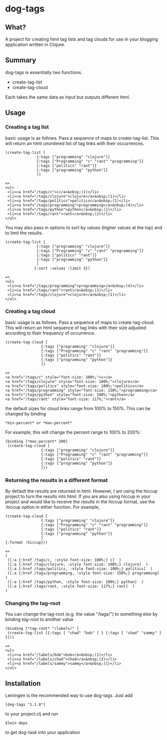 # dog-tags

## What?
A project for creating html tag lists and tag clouds for use in your
blogging application written in Clojure.

## Summary
dog-tags is essentially two functions.

* create-tag-list
* create-tag-cloud

Each takes the same data as input but outputs different html.

## Usage
### Creating a tag list
basic usage is as follows. Pass a sequence of maps to create-tag-list. This will return
an html unordered list of tag links with their occurrences.

    (create-tag-list [
                  {:tags ["programming" "clojure"]}
                  {:tags ["Programming" "c" "rant" "programming"]}
                  {:tags ["politics" "rant"]}
                  {:tags ["programming" "python"]}
                  ])

    => 
    <ul>
     <li><a href="/tags/c">c</a>&nbsp;(1)</li>
     <li><a href="/tags/clojure">clojure</a>&nbsp;(1)</li>
     <li><a href="/tags/politics">politics</a>&nbsp;(1)</li>
     <li><a href="/tags/programming">programming</a>&nbsp;(4)</li>
     <li><a href="/tags/python">python</a>&nbsp;(1)</li>
     <li><a href="/tags/rant">rant</a>&nbsp;(2)</li>
    </ul>

You may also pass in options to sort by values (higher values at the top) and to limit the
results.

    (create-tag-list [
                  {:tags ["programming" "clojure"]}
                  {:tags ["Programming" "c" "rant" "programming"]}
                  {:tags ["politics" "rant"]}
                  {:tags ["programming" "python"]}
                  ]
                 {:sort :values :limit 3})

    => 
    <ul>
     <li><a href="/tags/programming">programming</a>&nbsp;(4)</li>
     <li><a href="/tags/rant">rant</a>&nbsp;(2)</li>
     <li><a href="/tags/clojure">clojure</a>&nbsp;(1)</li>
    </ul>

### Creating a tag cloud
basic usage is as follows. Pass a sequence of maps to create-tag-cloud. This will return
an html sequence of tag links with their size adjusted according to
their frequency of occurrence.

    (create-tag-cloud [
                    {:tags ["programming" "clojure"]}
                    {:tags ["Programming" "c" "rant" "programming"]}
                    {:tags ["politics" "rant"]}
                    {:tags ["programming" "python"]}
                    ])

    =>
    <a href="/tags/c" style="font-size: 100%;">c</a> 
    <a href="/tags/clojure" style="font-size: 100%;">clojure</a> 
    <a href="/tags/politics" style="font-size: 100%;">politics</a> 
    <a href="/tags/programming" style="font-size: 150%;">programming</a> 
    <a href="/tags/python" style="font-size: 100%;">python</a> 
    <a href="/tags/rant" style="font-size: 117%;">rant</a> 

the default sizes for cloud links range from 100% to 150%. This can be
changed by binding

    *min-percent* or *max-percent*

For example, this will change the percent range to 100% to 200%:

    (binding [*max-percent* 200]
     (create-tag-cloud [
                    {:tags ["programming" "clojure"]}
                    {:tags ["Programming" "c" "rant" "programming"]}
                    {:tags ["politics" "rant"]}
                    {:tags ["programming" "python"]}
                    ]))

### Returning the results in a different format
By default the results are returned in html. However, I am using the
hiccup project to turn the results into html. If you are also using
hiccup in your project and would like to receive the results in the
hiccup format, use the :hiccup option in either function. For example,

    (create-tag-cloud [
                    {:tags ["programming" "clojure"]}
                    {:tags ["Programming" "c" "rant" "programming"]}
                    {:tags ["politics" "rant"]}
                    {:tags ["programming" "python"]}
                    ]
    {:format :hiccup}))

    =>
    (
     ([:a {:href /tags/c, :style font-size: 100%;} c]  ) 
     ([:a {:href /tags/clojure, :style font-size: 100%;} clojure]  ) 
     ([:a {:href /tags/politics, :style font-size: 100%;} politics]  ) 
     ([:a {:href /tags/programming, :style font-size: 150%;} programming]  ) 
     ([:a {:href /tags/python, :style font-size: 100%;} python]  ) 
     ([:a {:href /tags/rant, :style font-size: 117%;} rant]  )
    )

### Changing the tag-root

You can change the tag-root (e.g. the value "/tags/") to something
else by binding *tag-root* to another value

    (binding [*tag-root* "/labels/" ]
     (create-tag-list [{:tags [ "chad" "bob" ] } {:tags [ "chad" "sammy" ] }]))

    =>
    <ul>
     <li><a href="/labels/bob">bob</a>&nbsp;(1)</li>
     <li><a href="/labels/chad">chad</a>&nbsp;(2)</li>
     <li><a href="/labels/sammy">sammy</a>&nbsp;(1)</li>
    </ul>

## Installation

Leiningen is the recommended way to use dog-tags. Just add

    [dog-tags "1.1.0"]

to your project.clj and run

    $lein deps

to get dog-task into your application
